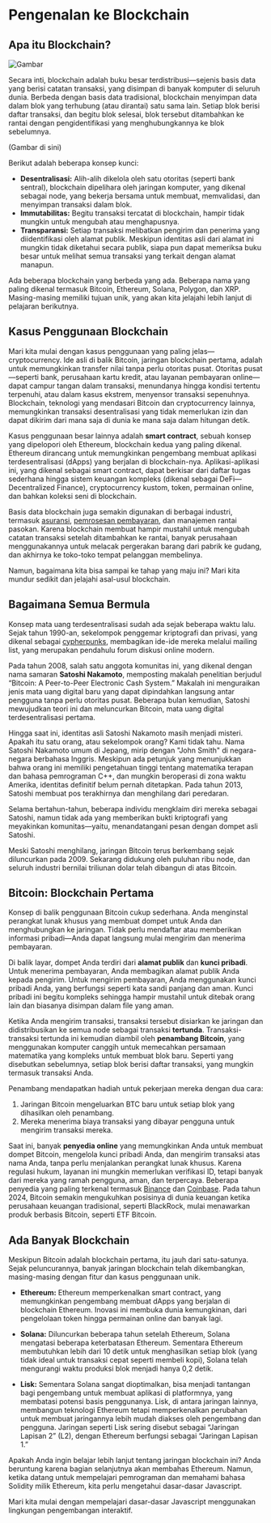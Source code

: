# Pengenalan ke Blockchain

## Apa itu Blockchain?

![Gambar](/markdown/photo_01.jpg)

Secara inti, blockchain adalah buku besar terdistribusi—sejenis basis data yang berisi catatan transaksi, yang disimpan di banyak komputer di seluruh dunia. Berbeda dengan basis data tradisional, blockchain menyimpan data dalam blok yang terhubung (atau dirantai) satu sama lain. Setiap blok berisi daftar transaksi, dan begitu blok selesai, blok tersebut ditambahkan ke rantai dengan pengidentifikasi yang menghubungkannya ke blok sebelumnya.

(Gambar di sini)

Berikut adalah beberapa konsep kunci:

- **Desentralisasi:** Alih-alih dikelola oleh satu otoritas (seperti bank sentral), blockchain dipelihara oleh jaringan komputer, yang dikenal sebagai node, yang bekerja bersama untuk membuat, memvalidasi, dan menyimpan transaksi dalam blok.
- **Immutabilitas:** Begitu transaksi tercatat di blockchain, hampir tidak mungkin untuk mengubah atau menghapusnya.
- **Transparansi:** Setiap transaksi melibatkan pengirim dan penerima yang diidentifikasi oleh alamat publik. Meskipun identitas asli dari alamat ini mungkin tidak diketahui secara publik, siapa pun dapat memeriksa buku besar untuk melihat semua transaksi yang terkait dengan alamat manapun.

Ada beberapa blockchain yang berbeda yang ada. Beberapa nama yang paling dikenal termasuk Bitcoin, Ethereum, Solana, Polygon, dan XRP. Masing-masing memiliki tujuan unik, yang akan kita jelajahi lebih lanjut di pelajaran berikutnya.

## Kasus Penggunaan Blockchain

Mari kita mulai dengan kasus penggunaan yang paling jelas—cryptocurrency. Ide asli di balik Bitcoin, jaringan blockchain pertama, adalah untuk memungkinkan transfer nilai tanpa perlu otoritas pusat. Otoritas pusat—seperti bank, perusahaan kartu kredit, atau layanan pembayaran online—dapat campur tangan dalam transaksi, menundanya hingga kondisi tertentu terpenuhi, atau dalam kasus ekstrem, menyensor transaksi sepenuhnya. Blockchain, teknologi yang mendasari Bitcoin dan cryptocurrency lainnya, memungkinkan transaksi desentralisasi yang tidak memerlukan izin dan dapat dikirim dari mana saja di dunia ke mana saja dalam hitungan detik.

Kasus penggunaan besar lainnya adalah **smart contract**, sebuah konsep yang dipelopori oleh Ethereum, blockchain kedua yang paling dikenal. Ethereum dirancang untuk memungkinkan pengembang membuat aplikasi terdesentralisasi (dApps) yang berjalan di blockchain-nya. Aplikasi-aplikasi ini, yang dikenal sebagai smart contract, dapat berkisar dari daftar tugas sederhana hingga sistem keuangan kompleks (dikenal sebagai DeFi—Decentralized Finance), cryptocurrency kustom, token, permainan online, dan bahkan koleksi seni di blockchain.

Basis data blockchain juga semakin digunakan di berbagai industri, termasuk [asuransi](https://www.ingwb.com/en/insights/distributed-ledger-technology/blockchain-technology), [pemrosesan pembayaran](https://www.paypal.com/us/digital-wallet/manage-money/crypto/pyusd), dan manajemen rantai pasokan. Karena blockchain membuat hampir mustahil untuk mengubah catatan transaksi setelah ditambahkan ke rantai, banyak perusahaan menggunakannya untuk melacak pergerakan barang dari pabrik ke gudang, dan akhirnya ke toko-toko tempat pelanggan membelinya.

Namun, bagaimana kita bisa sampai ke tahap yang maju ini? Mari kita mundur sedikit dan jelajahi asal-usul blockchain.

## Bagaimana Semua Bermula

Konsep mata uang terdesentralisasi sudah ada sejak beberapa waktu lalu. Sejak tahun 1990-an, sekelompok penggemar kriptografi dan privasi, yang dikenal sebagai [cypherpunks](https://en.wikipedia.org/wiki/Cypherpunk), membagikan ide-ide mereka melalui mailing list, yang merupakan pendahulu forum diskusi online modern.

Pada tahun 2008, salah satu anggota komunitas ini, yang dikenal dengan nama samaran **Satoshi Nakamoto**, memposting makalah penelitian berjudul “Bitcoin: A Peer-to-Peer Electronic Cash System.” Makalah ini menguraikan jenis mata uang digital baru yang dapat dipindahkan langsung antar pengguna tanpa perlu otoritas pusat. Beberapa bulan kemudian, Satoshi mewujudkan teori ini dan meluncurkan Bitcoin, mata uang digital terdesentralisasi pertama.

Hingga saat ini, identitas asli Satoshi Nakamoto masih menjadi misteri. Apakah itu satu orang, atau sekelompok orang? Kami tidak tahu. Nama Satoshi Nakamoto umum di Jepang, mirip dengan "John Smith" di negara-negara berbahasa Inggris. Meskipun ada petunjuk yang menunjukkan bahwa orang ini memiliki pengetahuan tinggi tentang matematika terapan dan bahasa pemrograman C++, dan mungkin beroperasi di zona waktu Amerika, identitas definitif belum pernah ditetapkan. Pada tahun 2013, Satoshi membuat pos terakhirnya dan menghilang dari peredaran.

Selama bertahun-tahun, beberapa individu mengklaim diri mereka sebagai Satoshi, namun tidak ada yang memberikan bukti kriptografi yang meyakinkan komunitas—yaitu, menandatangani pesan dengan dompet asli Satoshi.

Meski Satoshi menghilang, jaringan Bitcoin terus berkembang sejak diluncurkan pada 2009. Sekarang didukung oleh puluhan ribu node, dan seluruh industri bernilai triliunan dolar telah dibangun di atas Bitcoin.

## Bitcoin: Blockchain Pertama

Konsep di balik penggunaan Bitcoin cukup sederhana. Anda menginstal perangkat lunak khusus yang membuat dompet untuk Anda dan menghubungkan ke jaringan. Tidak perlu mendaftar atau memberikan informasi pribadi—Anda dapat langsung mulai mengirim dan menerima pembayaran.

Di balik layar, dompet Anda terdiri dari **alamat publik** dan **kunci pribadi**. Untuk menerima pembayaran, Anda membagikan alamat publik Anda kepada pengirim. Untuk mengirim pembayaran, Anda menggunakan kunci pribadi Anda, yang berfungsi seperti kata sandi panjang dan aman. Kunci pribadi ini begitu kompleks sehingga hampir mustahil untuk ditebak orang lain dan biasanya disimpan dalam file yang aman.

Ketika Anda mengirim transaksi, transaksi tersebut disiarkan ke jaringan dan didistribusikan ke semua node sebagai transaksi **tertunda**. Transaksi-transaksi tertunda ini kemudian diambil oleh **penambang Bitcoin**, yang menggunakan komputer canggih untuk memecahkan persamaan matematika yang kompleks untuk membuat blok baru. Seperti yang disebutkan sebelumnya, setiap blok berisi daftar transaksi, yang mungkin termasuk transaksi Anda.

Penambang mendapatkan hadiah untuk pekerjaan mereka dengan dua cara:
1. Jaringan Bitcoin mengeluarkan BTC baru untuk setiap blok yang dihasilkan oleh penambang.
2. Mereka menerima biaya transaksi yang dibayar pengguna untuk mengirim transaksi mereka.

Saat ini, banyak **penyedia online** yang memungkinkan Anda untuk membuat dompet Bitcoin, mengelola kunci pribadi Anda, dan mengirim transaksi atas nama Anda, tanpa perlu menjalankan perangkat lunak khusus. Karena regulasi hukum, layanan ini mungkin memerlukan verifikasi ID, tetapi banyak dari mereka yang ramah pengguna, aman, dan terpercaya. Beberapa penyedia yang paling terkenal termasuk [Binance](https://www.binance.com/) dan [Coinbase](https://www.coinbase.com/). Pada tahun 2024, Bitcoin semakin mengukuhkan posisinya di dunia keuangan ketika perusahaan keuangan tradisional, seperti BlackRock, mulai menawarkan produk berbasis Bitcoin, seperti ETF Bitcoin.

## Ada Banyak Blockchain

Meskipun Bitcoin adalah blockchain pertama, itu jauh dari satu-satunya. Sejak peluncurannya, banyak jaringan blockchain telah dikembangkan, masing-masing dengan fitur dan kasus penggunaan unik.

- **Ethereum:** Ethereum memperkenalkan smart contract, yang memungkinkan pengembang membuat dApps yang berjalan di blockchain Ethereum. Inovasi ini membuka dunia kemungkinan, dari pengelolaan token hingga permainan online dan banyak lagi.

- **Solana:** Diluncurkan beberapa tahun setelah Ethereum, Solana mengatasi beberapa keterbatasan Ethereum. Sementara Ethereum membutuhkan lebih dari 10 detik untuk menghasilkan setiap blok (yang tidak ideal untuk transaksi cepat seperti membeli kopi), Solana telah mengurangi waktu produksi blok menjadi hanya 0,2 detik.

- **Lisk:** Sementara Solana sangat dioptimalkan, bisa menjadi tantangan bagi pengembang untuk membuat aplikasi di platformnya, yang membatasi potensi basis penggunanya. Lisk, di antara jaringan lainnya, membangun teknologi Ethereum tetapi memperkenalkan perubahan untuk membuat jaringannya lebih mudah diakses oleh pengembang dan pengguna. Jaringan seperti Lisk sering disebut sebagai “Jaringan Lapisan 2” (L2), dengan Ethereum berfungsi sebagai “Jaringan Lapisan 1.”

Apakah Anda ingin belajar lebih lanjut tentang jaringan blockchain ini? Anda beruntung karena bagian selanjutnya akan membahas Ethereum. Namun, ketika datang untuk mempelajari pemrograman dan memahami bahasa Solidity milik Ethereum, kita perlu mengetahui dasar-dasar Javascript.

Mari kita mulai dengan mempelajari dasar-dasar Javascript menggunakan lingkungan pengembangan interaktif.

